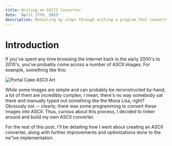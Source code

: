 ```yaml
---
title: Writing an ASCII Converter
date: 'April 17th, 2025'
description: Detailing my steps through writing a program that converts images to ASCII art.
---
```


# Introduction
If you've spent any time browsing the internet back in the early 2000's to 2010's, you've probably come across a number of ASCII images. For example, something like this:

![Portal Cake ASCII Art](/blog/ascii/portal-cake.png "Portal Cake ASCII Art")

While some images are simple and can probably be reconstructed by-hand, a lot of them are incredibly complex; I mean, there's no way somebody sat there and manually typed out something like the Mona Lisa, right? Obviously not -- clearly, there was some programming to convert these images into ASCII. Thus, curious about this process, I decided to tinker around and build my own ASCII converter.

For the rest of this post, I'll be detailing how I went about creating an ASCII converter, along with further improvements and optimizations done to the na\"ive implementation.